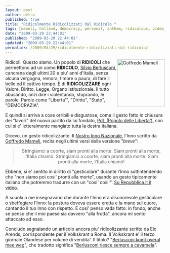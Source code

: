```yaml
---
layout: post
author: detro
published: true
title: "Ridicolmente Ridicolizzati dal Ridicolo "
tags: [mameli, holland, democracy, personal, anthem, ridiculous, video, news-and-politics, article, party, berlusconi, italian]
date: "2009-03-29 22:44:01"
published: "2009-03-29 22:44:01"
updated: "2009-03-29 22:44:01"
permalink: /2009/03/29/ridicolmente-ridicolizzati-dal-ridicolo/
---
```


<img src="http://upload.wikimedia.org/wikipedia/commons/thumb/8/8e/Goffredo_mameli.jpg/220px-Goffredo_mameli.jpg" alt="Goffredo Mameli" align="right" width="150" />Ridicoli.
Questo siamo.
Un popolo di <strong>RIDICOLI</strong> che permettono ad un uomo <strong>RIDICOLO</strong>, <a href="http://en.wikipedia.org/wiki/Silvio_Berlusconi">Silvio Berlusconi</a>, cancrena degli ultimi 20 e piu' anni d'Italia, senza alcuna vergogna, remora, timore o paura, di fare il bello ed il cattivo tempo. E di <strong>RIDICOLIZZARE</strong> ogni Valore, Diritto, Legge, Organo Istituzionale.
Il tutto abusando, anzi dire i violentando, stuprando, le parole. Parole come "Liberta'", "Diritto", "Stato", "DEMOCRAZIA".

E quindi si arriva a cose orribili e disgustose, come il gesto fatto in chiusura dei "lavori" del nuovo partito da lui fondato, <a href="http://it.wikipedia.org/wiki/Il_Popolo_della_Libertà">PdL (Popolo delle Liberta')</a>, con cui si e' letteralmente mangiato tutta la destra italiana.

<!--more-->
Dicevo, un gesto ridicolizzante. Il <a href="http://it.wikipedia.org/wiki/Inno_di_Mameli">Nostro Inno Nazionale</a>, l'Inno scritto da <a href="http://it.wikipedia.org/wiki/Goffredo_Mameli">Goffredo Mameli</a>, recita negli ultimi versi della versione "<em>breve</em>":
<blockquote>
<div align="center">
Stringiamci a coorte,
siam pronti alla morte.
Siam pronti alla morte,
l'Italia chiamò.
Stringiamci a coorte,
siam pronti alla morte.
Siam pronti alla morte,
l'Italia chiamò!
</div>
</blockquote>
Ebbene, si e' sentito in diritto di "gesticolare" durante l'Inno sottintendendo che "non siamo poi cosi' pronti alla morte", usando un gesto tipicamente italiano che potremmo tradurre con un "cosi' cosi'". <a href="http://tv.repubblica.it/dossier/congresso-pdl-2009/pronti-alla-morte-cosi-cosi/31147?video">Su Repubblica.it il video</a>.

A scuola a me insegnavano che durante l'Inno era disonorevole gesticolare o sbeffegiare l'Inno: la postura doveva essere eretta e la mano sul cuore, cantando il tuo Inno con rispetto. E cosi' penso vada fatto: in fondo, anche se penso che il mio paese sia davvero "alla frutta", ancora mi sento attaccato ad esso.

Concludo segnalando un articolo ancora piu' ridicolizzante scritto da Eic Arends, corrispondente per il Volkskrant a Roma. Il Volkskrant e' il terzo giornale Olandese per volume di vendita'. Il titolo? "<a href="http://extra.volkskrant.nl/opinie/artikel/show/id/3034/Berlusconi_komt_overal_mee_weg">Berlusconi komt overal mee weg</a>", che tradotto significa "<a href="http://italiadallestero.info/archives/4285">Berlusconi riesce sempre a cavarsela</a>".
